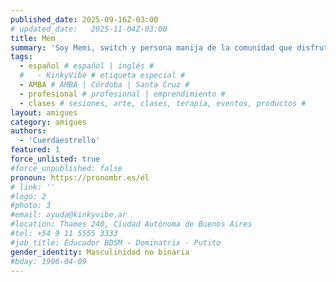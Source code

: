 ```yaml
---
published_date: 2025-09-16Z-03:00
# updated_date:   2025-11-04Z-03:00
title: Mem
summary: 'Soy Memi, switch y persona manija de la comunidad que disfruta de escribir y nerdear sobre BDSM.'
tags:
  - español # español | inglés #
  #   - KinkyVibe # etiqueta especial #
  - AMBA # AMBA | Córdoba | Santa Cruz #
  - profesional # profesional | emprendimiento #
  - clases # sesiones, arte, clases, terapia, eventos, productos #
layout: amigues
category: amigues
authors:
  - 'Cuerdaestrello'
featured: 1
force_unlisted: true
#force_unpublished: false
pronoun: https://pronombr.es/él
# link: ''
#logo: 2
#photo: 3
#email: ayuda@kinkyvibe.ar
#location: Thames 240, Ciudad Autónoma de Buenos Aires
#tel: +54 9 11 5555 3333
#job_title: Educador BDSM - Dominatrix - Putito
gender_identity: Masculinidad no binaria
#bday: 1996-04-09
---
```

